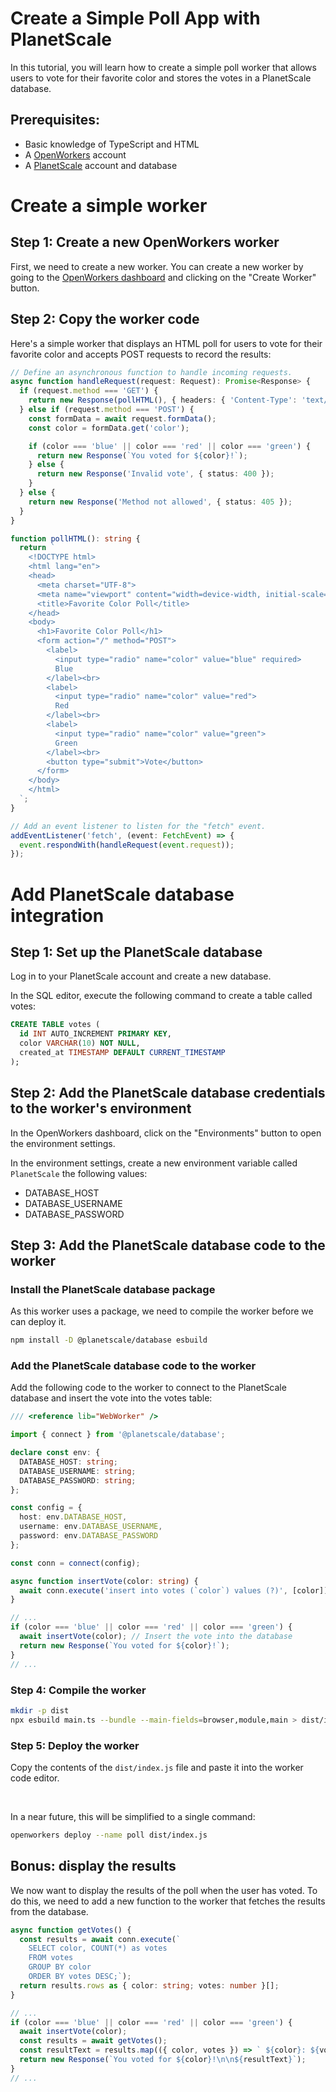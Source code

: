# Create a Simple Poll App with PlanetScale

In this tutorial, you will learn how to create a simple poll worker that allows users to vote for their favorite color and stores the votes in a PlanetScale database.

## Prerequisites:

- Basic knowledge of TypeScript and HTML
- A [OpenWorkers](https://openworkers.com) account
- A [PlanetScale](https://planetscale.com/) account and database

# Create a simple worker

## Step 1: Create a new OpenWorkers worker

First, we need to create a new worker. You can create a new worker by going to the [OpenWorkers dashboard](https://dash.openworkers.com) and clicking on the "Create Worker" button.

<!-- ![Create Worker](https://i.imgur.com/0Z7Z7Zp.png) -->

## Step 2: Copy the worker code

Here's a simple worker that displays an HTML poll for users to vote for their favorite color and accepts POST requests to record the results:

```typescript
// Define an asynchronous function to handle incoming requests.
async function handleRequest(request: Request): Promise<Response> {
  if (request.method === 'GET') {
    return new Response(pollHTML(), { headers: { 'Content-Type': 'text/html' } });
  } else if (request.method === 'POST') {
    const formData = await request.formData();
    const color = formData.get('color');

    if (color === 'blue' || color === 'red' || color === 'green') {
      return new Response(`You voted for ${color}!`);
    } else {
      return new Response('Invalid vote', { status: 400 });
    }
  } else {
    return new Response('Method not allowed', { status: 405 });
  }
}

function pollHTML(): string {
  return `
    <!DOCTYPE html>
    <html lang="en">
    <head>
      <meta charset="UTF-8">
      <meta name="viewport" content="width=device-width, initial-scale=1.0">
      <title>Favorite Color Poll</title>
    </head>
    <body>
      <h1>Favorite Color Poll</h1>
      <form action="/" method="POST">
        <label>
          <input type="radio" name="color" value="blue" required>
          Blue
        </label><br>
        <label>
          <input type="radio" name="color" value="red">
          Red
        </label><br>
        <label>
          <input type="radio" name="color" value="green">
          Green
        </label><br>
        <button type="submit">Vote</button>
      </form>
    </body>
    </html>
  `;
}

// Add an event listener to listen for the "fetch" event.
addEventListener('fetch', (event: FetchEvent) => {
  event.respondWith(handleRequest(event.request));
});
```

# Add PlanetScale database integration

## Step 1: Set up the PlanetScale database

Log in to your PlanetScale account and create a new database.

In the SQL editor, execute the following command to create a table called votes:

```sql
CREATE TABLE votes (
  id INT AUTO_INCREMENT PRIMARY KEY,
  color VARCHAR(10) NOT NULL,
  created_at TIMESTAMP DEFAULT CURRENT_TIMESTAMP
);
```

## Step 2: Add the PlanetScale database credentials to the worker's environment

In the OpenWorkers dashboard, click on the "Environments" button to open the environment settings.

<!-- ![Worker Settings](https://i.imgur.com/0Z7Z7Zp.png) -->

In the environment settings, create a new environment variable called `PlanetScale` the following values:

- DATABASE_HOST
- DATABASE_USERNAME
- DATABASE_PASSWORD

<!-- ![Environment Variables](https://i.imgur.com/0Z7Z7Zp.png) -->

## Step 3: Add the PlanetScale database code to the worker

### Install the PlanetScale database package

As this worker uses a package, we need to compile the worker before we can deploy it.

```bash
npm install -D @planetscale/database esbuild
```

### Add the PlanetScale database code to the worker

Add the following code to the worker to connect to the PlanetScale database and insert the vote into the votes table:

```typescript
/// <reference lib="WebWorker" />

import { connect } from '@planetscale/database';

declare const env: {
  DATABASE_HOST: string;
  DATABASE_USERNAME: string;
  DATABASE_PASSWORD: string;
};

const config = {
  host: env.DATABASE_HOST,
  username: env.DATABASE_USERNAME,
  password: env.DATABASE_PASSWORD
};

const conn = connect(config);

async function insertVote(color: string) {
  await conn.execute('insert into votes (`color`) values (?)', [color]);
}

// ...
if (color === 'blue' || color === 'red' || color === 'green') {
  await insertVote(color); // Insert the vote into the database
  return new Response(`You voted for ${color}!`);
}
// ...
```

### Step 4: Compile the worker

```bash
mkdir -p dist
npx esbuild main.ts --bundle --main-fields=browser,module,main > dist/index.js
```

### Step 5: Deploy the worker

Copy the contents of the `dist/index.js` file and paste it into the worker code editor.

<br>

In a near future, this will be simplified to a single command:

```bash
openworkers deploy --name poll dist/index.js
```

## Bonus: display the results

We now want to display the results of the poll when the user has voted.
To do this, we need to add a new function to the worker that fetches the results from the database.

```typescript
async function getVotes() {
  const results = await conn.execute(`
    SELECT color, COUNT(*) as votes
    FROM votes
    GROUP BY color
    ORDER BY votes DESC;`);
  return results.rows as { color: string; votes: number }[];
}

// ...
if (color === 'blue' || color === 'red' || color === 'green') {
  await insertVote(color);
  const results = await getVotes();
  const resultText = results.map(({ color, votes }) => ` ${color}: ${votes}`).join('\n');
  return new Response(`You voted for ${color}!\n\n${resultText}`);
}
// ...
```
